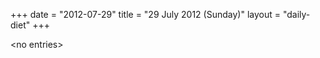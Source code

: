 +++
date = "2012-07-29"
title = "29 July 2012 (Sunday)"
layout = "daily-diet"
+++


\<no entries\>

